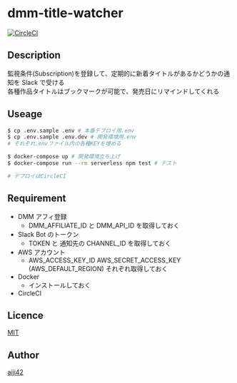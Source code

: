 # dmm-title-watcher

[![CircleCI](https://circleci.com/gh/aiji42/dmm-title-watcher/tree/master.svg?style=svg)](https://circleci.com/gh/aiji42/dmm-title-watcher/tree/master)

## Description

監視条件(Subscription)を登録して、定期的に新着タイトルがあるかどうかの通知を Slack で受ける  
各種作品タイトルはブックマークが可能で、発売日にリマインドしてくれる

## Useage

```bash
$ cp .env.sample .env # 本番デプロイ用.env
$ cp .env.sample .env.dev # 開発環境用.env
# それぞれ.envファイル内の各種KEYを埋める

$ docker-compose up # 開発環境立ち上げ
$ docker-compose run --rm serverless npm test # テスト

# デプロイはCircleCI
```

## Requirement

- DMM アフィ登録
    - DMM_AFFILIATE_ID と DMM_API_ID を取得しておく
- Slack Bot のトークン
    - TOKEN と 通知先の CHANNEL_ID を取得しておく
- AWS アカウント
    - AWS_ACCESS_KEY_ID AWS_SECRET_ACCESS_KEY (AWS_DEFAULT_REGION) それぞれ取得しておく
- Docker
    - インストールしておく
- CircleCI

## Licence

[MIT](https://github.com/aiji42/dmm-title-watcher/blob/master/LICENSE)

## Author

[aiji42](https://github.com/aiji42)
